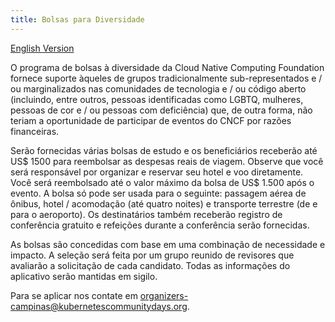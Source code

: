 ```yaml
---
title: Bolsas para Diversidade
---
```

[English Version](./diversity-scholarship-en_us.md)

O programa de bolsas à diversidade da Cloud Native Computing Foundation fornece suporte àqueles de grupos tradicionalmente sub-representados e / ou marginalizados nas comunidades de tecnologia e / ou código aberto (incluindo, entre outros, pessoas identificadas como LGBTQ, mulheres, pessoas de cor e / ou pessoas com deficiência) que, de outra forma, não teriam a oportunidade de participar de eventos do CNCF por razões financeiras.

Serão fornecidas várias bolsas de estudo e os beneficiários receberão até US$ 1500 para reembolsar as despesas reais de viagem. Observe que você será responsável por organizar e reservar seu hotel e voo diretamente. Você será reembolsado até o valor máximo da bolsa de US$ 1.500 após o evento. A bolsa só pode ser usada para o seguinte: passagem aérea de ônibus, hotel / acomodação (até quatro noites) e transporte terrestre (de e para o aeroporto). Os destinatários também receberão registro de conferência gratuito e refeições durante a conferência serão fornecidas.

As bolsas são concedidas com base em uma combinação de necessidade e impacto. A seleção será feita por um grupo reunido de revisores que avaliarão a solicitação de cada candidato. Todas as informações do aplicativo serão mantidas em sigilo.

Para se aplicar nos contate em  [organizers-campinas@kubernetescommunitydays.org](mailto:organizers-campinas@kubernetescommunitydays.org).
